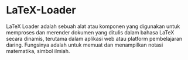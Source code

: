 # LaTeX-Loader
LaTeX Loader adalah sebuah alat atau komponen yang digunakan untuk memproses dan merender dokumen yang ditulis dalam bahasa LaTeX secara dinamis, terutama dalam aplikasi web atau platform pembelajaran daring. Fungsinya adalah untuk memuat dan menampilkan notasi matematika, simbol ilmiah.
